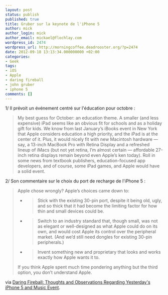 ```yaml
---
layout: post
status: publish
published: true
title: Gruber sur la keynote de l'iPhone 5
author: mick
author_login: mick
author_email: mickael@flochlay.com
wordpress_id: 2474
wordpress_url: http://morningcoffee.deadrooster.org/?p=2474
date: 2012-09-18 13:13:34.000000000 +02:00
categories:
- Geek
tags:
- iOS
- Apple
- daring fireball
- john gruber
- iphone 5
comments: []
---
```

1/ Il prévoit un événement centré sur l'éducation pour octobre :
<blockquote>My best guess for October: an education theme. A smaller (and less expensive) iPad seems like an obvious fit for schools and as a holiday gift for kids. We know from last January’s iBooks event in New York that Apple considers education a high priority, and the iPad is at the center of it. Plus, it would nicely fit with new Macintosh hardware — say, a 13-inch MacBook Pro with Retina Display and a refreshed lineup of iMacs (but not yet retina, I’m almost certain — affordable 27-inch retina displays remain beyond even Apple’s ken today). Roll in some news from textbook publishers, education-focused app developers, and of course, some iPad games, and Apple would have a solid event.</blockquote>

2/ Son commentaire sur le choix du port de recharge de l'iPhone 5 :

<blockquote>
Apple chose wrongly? Apple’s choices came down to:
<ul>
	<li>
<blockquote>Stick with the existing 30-pin port, despite it being old, ugly, and so thick that it had become the limiting factor for how thin and small devices could be.</blockquote>
</li>
	<li>
<blockquote>Switch to an industry standard that, though small, was not as elegant or well-designed as what Apple could do on its own, and would cost Apple its control over the peripheral market. (And we’d still need dongles for existing 30-pin peripherals.)
</li>
	<li>
<blockquote>Invent something new and proprietary that looks and works exactly how Apple wants it to.</blockquote>
</li>
</ul>
If you think Apple spent much time pondering anything but the third option, you don’t understand Apple.
</blockquote>

via <a href="http://daringfireball.net/2012/09/iphone_5_event">Daring Fireball: Thoughts and Observations Regarding Yesterday's iPhone 5 and Music Event</a>.
